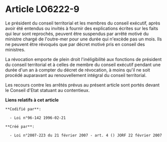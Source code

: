 # Article LO6222-9

Le président du conseil territorial et les membres du conseil exécutif, après avoir été entendus ou invités à fournir des
explications écrites sur les faits qui leur sont reprochés, peuvent être suspendus par arrêté motivé du ministre chargé de
l'outre-mer pour une durée qui n'excède pas un mois. Ils ne peuvent être révoqués que par décret motivé pris en conseil des
ministres.

La révocation emporte de plein droit l'inéligibilité aux fonctions de président du conseil territorial et à celles de membre
du conseil exécutif pendant une durée d'un an à compter du décret de révocation, à moins qu'il ne soit procédé auparavant au
renouvellement intégral du conseil territorial.

Les recours contre les arrêtés prévus au présent article sont portés devant le Conseil d'Etat statuant au contentieux.

**Liens relatifs à cet article**

	**Codifié par**:

	  - Loi n°96-142 1996-02-21

	**Créé par**:

	  - Loi n°2007-223 du 21 février 2007 - art. 4 () JORF 22 février 2007
